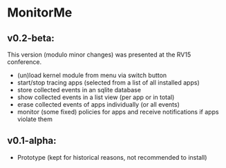 MonitorMe
=========

v0.2-beta:
----------

This version (modulo minor changes) was presented at the RV15 conference.

- (un)load kernel module from menu via switch button
- start/stop tracing apps (selected from a list of all installed apps)
- store collected events in an sqlite database
- show collected events in a list view (per app or in total)
- erase collected events of apps individually (or all events)
- monitor (some fixed) policies for apps and receive notifications if apps violate them

v0.1-alpha:
-----------

- Prototype (kept for historical reasons, not recommended to install)

